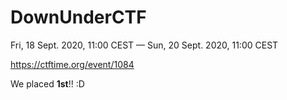 # DownUnderCTF

Fri, 18 Sept. 2020, 11:00 CEST — Sun, 20 Sept. 2020, 11:00 CEST

https://ctftime.org/event/1084

We placed **1st**!! :D
